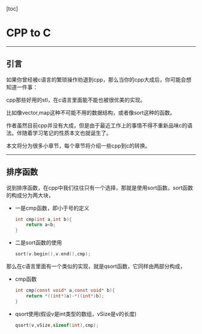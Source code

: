 [toc]

# CPP to C

---



## 引言

如果你曾经被c语言的繁琐操作劝退到cpp，那么当你的cpp大成后，你可能会想知道一件事：

cpp那些好用的stl，在c语言里面能不能也被很优美的实现。

比如像vector,map这种不可能不用的数据结构，或者像sort这种的函数。

作者虽然目前cpp并没有大成，但是由于最近工作上的事情不得不重新品味c的语法。伴随着学习笔记的性质本文也就诞生了。

本文将分为很多小章节，每个章节将介绍一些cpp到c的转换。

---

##  排序函数

说到排序函数，在cpp中我们往往只有一个选择，那就是使用sort函数。sort函数的构成分为两大块，

* 一是cmp函数，即小于号的定义

  ```c++
  int cmp(int a,int b){
      return a<b;
  }
  ```

  

* 二是sort函数的使用

  ```c++
  sort(v.begin(),v.end(),cmp);
  ```

那么在c语言里面有一个类似的实现，就是qsort函数，它同样由两部分构成，

* cmp函数

  ```c
  int cmp(const void* a,const void* b){
      return *((int*)a)-*((int*)b);
  }
  ```

* qsort使用(假设v是int类型的数组，vSize是v的长度)

  ```c
  qsort(v,vSize,sizeof(int),cmp);
  ```

  